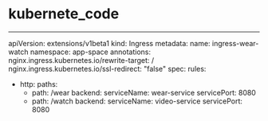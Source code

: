# kubernete_code

---
apiVersion: extensions/v1beta1
kind: Ingress
metadata:
  name: ingress-wear-watch
  namespace: app-space
  annotations:
    nginx.ingress.kubernetes.io/rewrite-target: /
    nginx.ingress.kubernetes.io/ssl-redirect: "false"
spec:
  rules:
  - http:
      paths:
      - path: /wear
        backend:
          serviceName: wear-service
          servicePort: 8080
      - path: /watch
        backend:
          serviceName: video-service
          servicePort: 8080
		  
